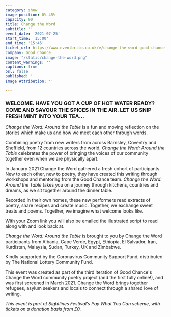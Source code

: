 ```yaml
---
category: show
image-position: 0% 45%
capacity: 90
title: Change the Word
subtitle: ''
event_date: '2021-07-25'
start_time: '15:00'
end_time: '15:45'
ticket_url: https://www.eventbrite.co.uk/e/change-the-word-good-chance-tickets-162468292035
company: Good Chance
image: "/static/change-the-word.png"
content_warnings: ''
captions: true
bsl: false
published: ''
Image Attribution: ''

---
```

### **WELCOME. HAVE YOU GOT A CUP OF HOT WATER READY? COME AND SAVOUR THE SPICES IN THE AIR. LET US SNIP FRESH MINT INTO YOUR TEA…**

_Change the Word: Around the Table_ is a fun and moving reflection on the stories which make us and how we meet each other through words.

Combining poetry from new writers from across Barnsley, Coventry and Sheffield, from 12 countries across the world, _Change the Word: Around the Table_ celebrates the power of bringing the voices of our community together even when we are physically apart.

In January 2021 Change the Word gathered a fresh cohort of participants. New to each other, new to poetry, they have created this writing through workshops and mentoring from the Good Chance team. _Change the Word: Around the Table_ takes you on a journey through kitchens, countries and dreams, as we sit together around the dinner table.

Recorded in their own homes, these new performers read extracts of poetry, share recipes and create music. Together, we exchange sweet treats and poems. Together, we imagine what welcome looks like.

With your Zoom link you will also be emailed the illustrated script to read along with and look back at.

_Change the Word: Around the Table_ is brought to you by Change the Word participants from Albania, Cape Verde, Egypt, Ethiopia, El Salvador, Iran, Kurdistan, Malaysia, Sudan, Turkey, UK and Zimbabwe.

Kindly supported by the Coronavirus Community Support Fund, distributed by The National Lottery Community Fund.

This event was created as part of the third iteration of Good Chance's Change the Word community poetry project (and the first fully online!), and was first screened in March 2021. Change the Word brings together refugees, asylum seekers and locals to connect through a shared love of writing.

_This event is part of Sightlines Festival's Pay What You Can scheme, with tickets on a donation basis from £0._